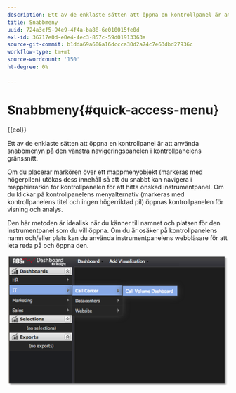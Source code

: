```yaml
---
description: Ett av de enklaste sätten att öppna en kontrollpanel är att använda snabbmenyn på den vänstra navigeringspanelen i kontrollpanelens gränssnitt.
title: Snabbmeny
uuid: 724a3cf5-94e9-4f4a-ba88-6e010015fe0d
exl-id: 36717e0d-e0e4-4ec3-857c-59d01913363a
source-git-commit: b1dda69a606a16dccca30d2a74c7e63dbd27936c
workflow-type: tm+mt
source-wordcount: '150'
ht-degree: 0%

---
```


# Snabbmeny{#quick-access-menu}

{{eol}}

Ett av de enklaste sätten att öppna en kontrollpanel är att använda snabbmenyn på den vänstra navigeringspanelen i kontrollpanelens gränssnitt.

Om du placerar markören över ett mappmenyobjekt (markeras med högerpilen) utökas dess innehåll så att du snabbt kan navigera i mapphierarkin för kontrollpanelen för att hitta önskad instrumentpanel. Om du klickar på kontrollpanelens menyalternativ (markeras med kontrollpanelens titel och ingen högerriktad pil) öppnas kontrollpanelen för visning och analys.

Den här metoden är idealisk när du känner till namnet och platsen för den instrumentpanel som du vill öppna. Om du är osäker på kontrollpanelens namn och/eller plats kan du använda instrumentpanelens webbläsare för att leta reda på och öppna den.

![](assets/quick_access_menu.png)

